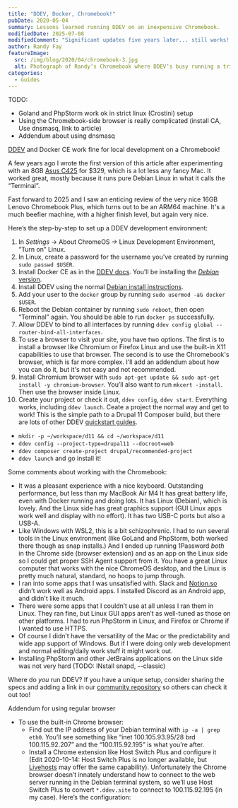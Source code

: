 ```yaml
---
title: "DDEV, Docker, Chromebook!"
pubDate: 2020-05-04
summary: Lessons learned running DDEV on an inexpensive Chromebook.
modifiedDate: 2025-07-08
modifiedComment: "Significant updates five years later... still works! Chromebook is still a little confused by who it is, but it works as a Linux development environment"
author: Randy Fay
featureImage:
  src: /img/blog/2020/04/chromebook-3.jpg
  alt: Photograph of Randy’s Chromebook where DDEV’s busy running a triumphant Composer install.
categories:
  - Guides
---
```


TODO:
* Goland and PhpStorm work ok in strict linux (Crostini) setup
* Using the Chromebook-side browser is really complicated (install CA, Use dnsmasq, link to article)
* Addendum about using dnsmasq

[DDEV](http://github.com/ddev/ddev) and Docker CE work fine for local development on a Chromebook!

A few years ago I wrote the first version of this article after experimenting with an 8GB [Asus C425](https://www.asus.com/us/Laptops/ASUS-Chromebook-14-C425TA/) for $329, which is a lot less any fancy Mac. It worked great, mostly because it runs pure Debian Linux in what it calls the “Terminal”.

Fast forward to 2025 and I saw an enticing review of the very nice 16GB Lenovo Chromebook Plus, which turns out to be an ARM64 machine. It's a much beefier machine, with a higher finish level, but again very nice. 

Here’s the step-by-step to set up a DDEV development environment:

1. In _Settings_ → About ChromeOS → Linux Development Environment, “Turn on” Linux.
2. In Linux, create a password for the username you’ve created by running `sudo passwd $USER`.
3. Install Docker CE as in the [DDEV docs](https://ddev.readthedocs.io/en/stable/users/install/docker-installation/#docker-installation-linux). You’ll be installing the [_Debian_ version](https://docs.docker.com/install/linux/docker-ce/debian/).
4. Install DDEV using the normal [Debian install instructions](https://ddev.readthedocs.io/en/stable/users/install/ddev-installation/#debianubuntu).
5. Add your user to the `docker` group by running `sudo usermod -aG docker $USER`.
6. Reboot the Debian container by running `sudo reboot`, then open “Terminal” again. You should be able to run `docker ps` successfully.
7. Allow DDEV to bind to all interfaces by running `ddev config global --router-bind-all-interfaces`.
8. To use a browser to visit your site, you have two options. The first is to install a browser like Chromium or Firefox Linux and use the built-in X11 capabilities to use that browser. The second is to use the Chromebook's browser, which is far more complex. I'll add an addendum about how you can do it, but it's not easy and not recommended.
9. Install Chromium browser with `sudo apt-get update && sudo apt-get install -y chromium-browser`. You’ll also want to run `mkcert -install`. Then use the browser inside Linux.
10. Create your project or check it out, `ddev config`, `ddev start`. Everything works, including `ddev launch`. Ceate a project the normal way and get to work! This is the simple path to a Drupal 11 Composer build, but there are lots of other DDEV [quickstart guides](https://ddev.readthedocs.io/en/stable/users/quickstart/).

- `mkdir -p ~/workspace/d11 && cd ~/workspace/d11`
- `ddev config --project-type=drupal11 --docroot=web`
- `ddev composer create-project drupal/recommended-project`
- `ddev launch` and go install it!

Some comments about working with the Chromebook:

- It was a pleasant experience with a nice keyboard. Outstanding performance, but less than my MacBook Air M4 It has great battery life, even with Docker running and doing lots. It has Linux (Debian), which is lovely. And the Linux side has great graphics support (GUI Linux apps work well and display with no effort). It has two USB-C ports but also a USB-A.
- Like Windows with WSL2, this is a bit schizophrenic. I had to run several tools in the Linux environment (like GoLand and PhpStorm, both worked there though as snap installs.) And I ended up running 1Password *both* in the Chrome side (browser extension) and as an app on the Linux side so I could get proper SSH Agent support from it. You have a great Linux computer that works with the nice ChromeOS desktop, and the Linux is pretty much natural, standard, no hoops to jump through.
- I ran into some apps that I was unsatisfied with. Slack and [Notion.so](http://notion.so) didn’t work well as Android apps. I installed Discord as an Android app, and didn't like it much.
- There were some apps that I couldn’t use at all unless I ran them in Linux. They ran fine, but Linux GUI apps aren’t as well-tuned as those on other platforms. I had to run PhpStorm in Linux, and Firefox or Chrome if I wanted to use HTTPS.
- Of course I didn’t have the versatility of the Mac or the predictability and wide app support of Windows. But if I were doing only web development and normal editing/daily work stuff it might work out.
- Installing PhpStorm and other JetBrains applications on the Linux side was not very hard (TODO: INstall snapd, --classic)

Where do _you_ run DDEV? If you have a unique setup, consider sharing the specs and adding a link in our [community repository](https://github.com/ddev/awesome-ddev) so others can check it out too!

Addendum for using regular browser

- To use the built-in Chrome browser:
  - Find out the IP address of your Debian terminal with `ip -a | grep eth0`. You’ll see something like “inet 100.105.93.95/28 brd 100.115.92.207” and the “100.115.92.195” is what you’re after.
  - Install a Chrome extension like Host Switch Plus and configure it (Edit 2020-10-14: Host Switch Plus is no longer available, but [Livehosts](https://chrome.google.com/webstore/detail/livehosts/hdpoplemgeaioijkmoebnnjcilfjnjdi) may offer the same capability). Unfortunately the Chrome browser doesn’t innately understand how to connect to the web server running in the Debian terminal system, so we’ll use Host Switch Plus to convert `*.ddev.site` to connect to 100.115.92.195 (in my case). Here’s the configuration:
